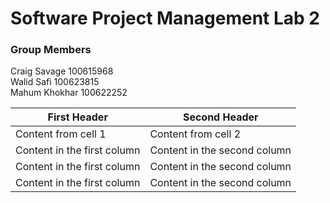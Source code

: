 <h1>Software Project Management Lab 2 </h1>

<h3>Group Members</h3>

Craig Savage 100615968  
Walid Safi	100623815  
Mahum Khokhar 100622252


First Header | Second Header
------------ | -------------
Content from cell 1 | Content from cell 2
Content in the first column | Content in the second column
Content in the first column | Content in the second column
Content in the first column | Content in the second column
